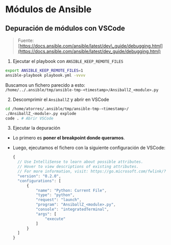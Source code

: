 # Módulos de Ansible

## Depuración de módulos con VSCode

> Fuente: [https://docs.ansible.com/ansible/latest/dev\_guide/debugging.html](https://docs.ansible.com/ansible/latest/dev_guide/debugging.html)

1. Ejecutar el playbook con `ANSIBLE_KEEP_REMOTE_FILES`

```bash
export ANSIBLE_KEEP_REMOTE_FILES=1
ansible-playbook playbook.yml -vvvv
```

Buscamos un fichero parecido a esto:  
`/home/../.ansible/tmp/ansible-tmp-<timestamp>/AnsiballZ_<module>.py`

2. Descomprimir el `AnsiballZ` y abrir en VSCode

```bash
cd /home/atorres/.ansible/tmp/ansible-tmp-<timestamp>/
./AnsiballZ_<module>.py explode
code . # Abrir VSCode
```

3. Ejecutar la depuración

* Lo primero es **poner el breakpoint donde queramos**.
* Luego, ejecutamos el fichero con la siguiente configuración de VSCode:

  ```javascript
  {
    // Use IntelliSense to learn about possible attributes.
    // Hover to view descriptions of existing attributes.
    // For more information, visit: https://go.microsoft.com/fwlink/?linkid=830387
    "version": "0.2.0",
    "configurations": [
        {
            "name": "Python: Current File",
            "type": "python",
            "request": "launch",
            "program": "AnsiballZ_<module>.py",
            "console": "integratedTerminal",
            "args": [
                "execute"
            ]
        }
    ]
  }
  ```



